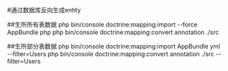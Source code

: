 #通过数据库反向生成entity

##生所所有表数据
php bin/console  doctrine:mapping:import --force AppBundle php
php bin/console doctrine:mapping:convert annotation ./src


##生所部分表数据
php bin/console doctrine:mapping:import AppBundle yml --filter=Users 
php bin/console doctrine:mapping:convert annotation ./src --filter=Users